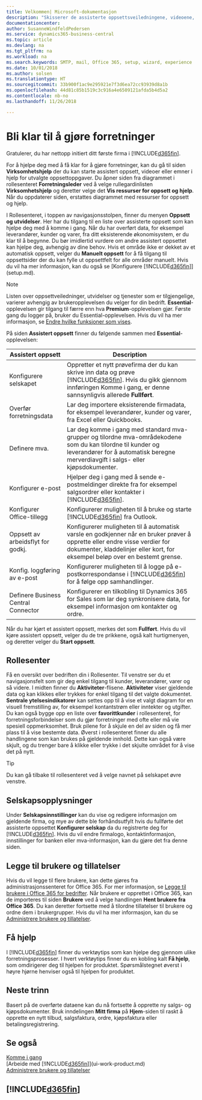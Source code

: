 ```yaml
---
title: Velkommen| Microsoft-dokumentasjon
description: "Skisserer de assisterte oppsettsveiledningene, videoene, hjelpeemnene og sidene og sidene du bruker til å bli klar til å gjøre forretninger i Business Central."
documentationcenter: 
author: SusanneWindfeldPedersen
ms.service: dynamics365-business-central
ms.topic: article
ms.devlang: na
ms.tgt_pltfrm: na
ms.workload: na
ms.search.keywords: SMTP, mail, Office 365, setup, wizard, experience
ms.date: 10/01/2018
ms.author: solsen
ms.translationtype: HT
ms.sourcegitcommit: 33b900f1ac9e295921e7f3d6ea72cc93939d8a1b
ms.openlocfilehash: 44d81c85b1519c3c916a4e6509121afda5b4d5a2
ms.contentlocale: nb-no
ms.lasthandoff: 11/26/2018

---
```

# <a name="getting-ready-for-doing-business"></a>Bli klar til å gjøre forretninger
Gratulerer, du har nettopp initiert ditt første firma i [!INCLUDE[d365fin](includes/d365fin_md.md)].

For å hjelpe deg med å få klar for å gjøre forretninger, kan du gå til siden **Virksomhetshjelp** der du kan starte assistert oppsett, videoer eller emner i hjelp for utvalgte oppsettoppgaver. Du åpner siden fra diagrammet i rollesenteret **Forretningsleder** ved å velge rullegardinlisten **Virksomhetshjelp** og deretter velge det **Vis ressurser for oppsett og hjelp**. Når du oppdaterer siden, erstattes diagrammet med ressurser for oppsett og hjelp.

I Rollesenteret, i toppen av navigasjonsstolpen, finner du menyen **Oppsett og utvidelser**. Her har du tilgang til en liste over assisterte oppsett som kan hjelpe deg med å komme i gang. Når du har overført data, for eksempel leverandører, kunder og varer, fra ditt eksisterende økonomisystem, er du klar til å begynne. Du bør imidlertid vurdere om andre assistert oppsettet kan hjelpe deg, avhengig av dine behov. Hvis et område ikke er dekket av et automatisk oppsett, velger du **Manuelt oppsett** for å få tilgang til oppsettsider der du kan fylle ut oppsettfelt for alle områder manuelt. Hvis du vil ha mer informasjon, kan du også se [Konfigurere [!INCLUDE[d365fin](includes/d365fin_md.md)]](setup.md).

> [!NOTE]  
>   Listen over oppsettveiledninger, utvidelser og tjenester som er tilgjengelige, varierer avhengig av brukeropplevelsen du velger for din bedrift. **Essential**-opplevelsen gir tilgang til færre enn hva **Premium**-opplevelsen gjør. Første gang du logger på, bruker du Essential-opplevelsen. Hvis du vil ha mer informasjon, se [Endre hvilke funksjoner som vises](ui-experiences.md).

På siden **Assistert oppsett** finner du følgende sammen med **Essential**-opplevelsen:

| Assistert oppsett | Description |
| --- | --- |
| Konfigurere selskapet |Oppretter et nytt prøvefirma der du kan skrive inn data og prøve [!INCLUDE[d365fin](includes/d365fin_md.md)]. Hvis du gikk gjennom innføringen Komme i gang, er denne sannsynligvis allerede **Fullført**. |
| Overfør forretningsdata |Lar deg importere eksisterende firmadata, for eksempel leverandører, kunder og varer, fra Excel eller Quickbooks. |
| Definere mva. |Lar deg komme i gang med standard mva-grupper og tilordne mva-områdekodene som du kan tilordne til kunder og leverandører for å automatisk beregne merverdiavgift i salgs- eller kjøpsdokumenter. |
| Konfigurer e-post |Hjelper deg i gang med å sende e-postmeldinger direkte fra for eksempel salgsordrer eller kontakter i [!INCLUDE[d365fin](includes/d365fin_md.md)]. |
| Konfigurer Office-tillegg |Konfigurerer muligheten til å bruke og starte [!INCLUDE[d365fin](includes/d365fin_md.md)] fra Outlook. |
| Oppsett av arbeidsflyt for godkj. |Konfigurerer muligheten til å automatisk varsle en godkjenner når en bruker prøver å opprette eller endre visse verdier for dokumenter, kladdelinjer eller kort, for eksempel beløp over en bestemt grense. |
| Konfig. loggføring av e-post |Konfigurerer muligheten til å logge på e-postkorrespondanse i [!INCLUDE[d365fin](includes/d365fin_md.md)] for å følge opp samhandlinger. |
| Definere Business Central Connector |Konfigurerer en tilkobling til Dynamics 365 for Sales som lar deg synkronisere data, for eksempel informasjon om kontakter og ordre. |

Når du har kjørt et assistert oppsett, merkes det som **Fullført**. Hvis du vil kjøre assistert oppsett, velger du de tre prikkene, også kalt hurtigmenyen, og deretter velger du **Start oppsett**.

## <a name="role-center"></a>Rollesenter
Få en oversikt over bedriften din i Rollesenter. Til venstre ser du et navigasjonsfelt som gir deg enkel tilgang til kunder, leverandører, varer og så videre. I midten finner du **Aktiviteter**-flisene. **Aktiviteter** viser gjeldende data og kan klikkes eller trykkes for enkel tilgang til det valgte dokumentet. **Sentrale ytelsesindikatorer** kan settes opp til å vise et valgt diagram for en visuell fremstilling av, for eksempel kontantstrøm eller inntekter og utgifter. Du kan også bygge opp en liste over **favorittkunder** i rollesenteret, for forretningsforbindelser som du gjør forretninger med ofte eller må vie spesiell oppmerksomhet.
Bruk pilene for å skjule en del av siden og få mer plass til å vise bestemte data. Øverst i rollesenteret finner du alle handlingene som kan brukes på gjeldende innhold. Dette kan også være skjult, og du trenger bare å klikke eller trykke i det skjulte området for å vise det på nytt.

> [!TIP]  
> Du kan gå tilbake til rollesenteret ved å velge navnet på selskapet øvre venstre.

## <a name="company-information"></a>Selskapsopplysninger
Under **Selskapsinnstillinger** kan du vise og redigere informasjon om gjeldende firma, og mye av dette ble forhåndsutfylt hvis du fullførte det assisterte oppsettet **Konfigurer selskap** da du registrerte deg for [!INCLUDE[d365fin](includes/d365fin_md.md)]. Hvis du vil endre firmalogo, kontaktinformasjon, innstillinger for banken eller mva-informasjon, kan du gjøre det fra denne siden.    

## <a name="adding-users-and-permissions"></a>Legge til brukere og tillatelser
Hvis du vil legge til flere brukere, kan dette gjøres fra administrasjonssenteret for Office 365. For mer informasjon, se [Legge til brukere i Office 365 for bedrifter](https://support.office.com/en-us/article/Add-users-to-Office-365-for-business-435ccec3-09dd-4587-9ebd-2f3cad6bc2bc). Når brukere er opprettet i Office 365, kan de importeres til siden **Brukere** ved å velge handlingen **Hent brukere fra Office 365**. Du kan deretter fortsette med å tilordne tillatelser til brukere og ordne dem i brukergrupper. Hvis du vil ha mer informasjon, kan du se [Administrere brukere og tillatelser](ui-how-users-permissions.md).  

## <a name="getting-help"></a>Få hjelp
I [!INCLUDE[d365fin](includes/d365fin_md.md)] finner du verktøytips som kan hjelpe deg gjennom ulike forretningsprosesser. I hvert verktøytips finner du en kobling kalt **Få hjelp**, som omdirigerer deg til hjelpen for produktet. Spørsmålstegnet øverst i høyre hjørne henviser også til hjelpen for produktet.

## <a name="next-steps"></a>Neste trinn
Basert på de overførte dataene kan du nå fortsette å opprette ny salgs- og kjøpsdokumenter. Bruk inndelingen **Mitt firma** på **Hjem**-siden til raskt å opprette en nytt tilbud, salgsfaktura, ordre, kjøpsfaktura eller betalingsregistrering.

## <a name="see-also"></a>Se også
[Komme i gang](product-get-started.md)  
[Arbeide med [!INCLUDE[d365fin](includes/d365fin_md.md)]](ui-work-product.md)  
[Administrere brukere og tillatelser](ui-how-users-permissions.md)

## [!INCLUDE[d365fin](includes/free_trial_md.md)]  
 

